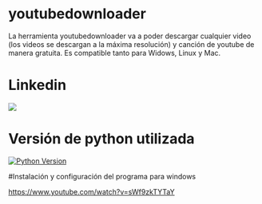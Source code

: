 # youtubedownloader
La herramienta youtubedownloader va a poder descargar cualquier video (los videos se descargan a la máxima resolución) y canción de youtube de manera gratuita. Es compatible tanto para Widows, Linux y Mac.
# Linkedin
<a href="https://www.linkedin.com/in/rafael-peiro-calvet/"><img src="https://i.postimg.cc/8zsFGvXV/logo.jpg"></a>
# Versión de python utilizada

[![Python Version](https://img.shields.io/badge/python-3.11+-green)](https://www.python.org)

#Instalación y configuración del programa para windows

https://www.youtube.com/watch?v=sWf9zkTYTaY
